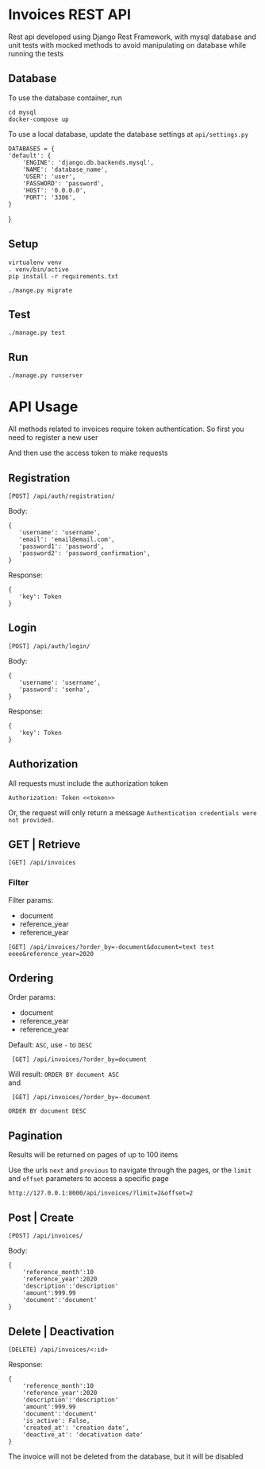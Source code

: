 # Invoices REST API

Rest api developed using Django Rest Framework, 
with mysql database and unit tests with mocked methods 
to avoid manipulating on database while running the tests

## Database

To use the database container, run

    cd mysql
    docker-compose up

To use a local database, update the database settings at `api/settings.py`
    
    DATABASES = {
    'default': {
        'ENGINE': 'django.db.backends.mysql',
        'NAME': 'database_name',
        'USER': 'user',
        'PASSWORD': 'password',
        'HOST': '0.0.0.0',
        'PORT': '3306',
    }
}

## Setup
    virtualenv venv
    . venv/bin/active
    pip install -r requirements.txt
    
    ./mange.py migrate

## Test
    ./manage.py test
    
    
## Run
    ./manage.py runserver
    
    
# API Usage

All methods related to invoices require token authentication. So first you need to register a new user

And then use the access token to make requests

## Registration
    [POST] /api/auth/registration/
Body:
    
    {
       'username': 'username',
       'email': 'email@email.com',
       'password1': 'password',
       'password2': 'password_confirmation',
    }
Response:

    {
       'key': Token
    }
    
## Login    
    [POST] /api/auth/login/
Body:
    
    {
       'username': 'username',
       'password': 'senha',
    }
Response:

    {
       'key': Token
    }

##  Authorization

All requests must include the authorization token

    Authorization: Token <<token>>


Or, the request will only return a message `Authentication credentials were not provided.`

## GET | Retrieve

    [GET] /api/invoices

### Filter

Filter params:
   - document
   - reference_year
   - reference_year

    [GET] /api/invoices/?order_by=-document&document=text test eeee&reference_year=2020
    
    
## Ordering

Order params:
   - document
   - reference_year
   - reference_year
   
Default: `ASC`, use `-` to `DESC`

     [GET] /api/invoices/?order_by=document
    
Will result: `ORDER BY document ASC`    
and    
    
     [GET] /api/invoices/?order_by=-document
    
    ORDER BY document DESC
    
## Pagination

Results will be returned on pages of up to 100 items

Use the urls `next` and `previous` to navigate through the pages, 
or the `limit` and `offset` parameters to access a specific page

    http://127.0.0.1:8000/api/invoices/?limit=2&offset=2
    
## Post | Create
    [POST] /api/invoices/
Body:

    {
        'reference_month':10
        'reference_year':2020
        'description':'description'
        'amount':999.99
        'document':'document'
    }
    

## Delete | Deactivation
    [DELETE] /api/invoices/<:id>
Response:

    {
        'reference_month':10
        'reference_year':2020
        'description':'description'
        'amount':999.99
        'document':'document'
        'is_active': False,
        'created_at': 'creation date',
        'deactive_at': 'decativation date'
    }
    
The invoice will not be deleted from the database, but it will be disabled